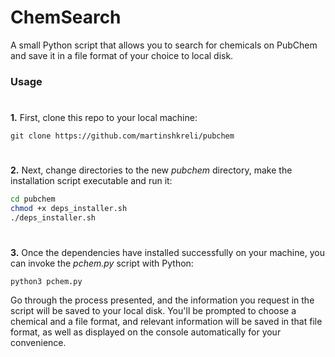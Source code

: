 # ChemSearch  

A small Python script that allows you to search for chemicals on PubChem and save it in a file format of your choice to local disk.

### Usage

#

**1.** First, clone this repo to your local machine: 

`git clone https://github.com/martinshkreli/pubchem`

#

**2.** Next, change directories to the new *pubchem* directory, make the installation script executable and run it:

```sh
cd pubchem
chmod +x deps_installer.sh
./deps_installer.sh
```

#

**3.** Once the dependencies have installed successfully on your machine, you can invoke the *pchem.py* script with Python: 

`python3 pchem.py`

Go through the process presented, and the information you request in the script will be saved to your local disk. You'll be prompted to choose a chemical and a file format, and relevant information will be saved in that file format, as well as displayed on the console automatically for your convenience.
